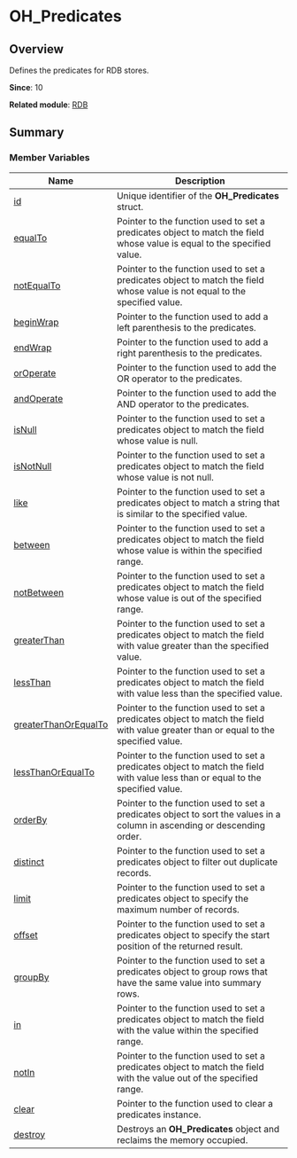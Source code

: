 # OH_Predicates


## Overview

Defines the predicates for RDB stores.

**Since**: 10

**Related module**: [RDB](_r_d_b.md)


## Summary


### Member Variables

| Name| Description|
| -------- | -------- |
| [id](_r_d_b.md#id-25) | Unique identifier of the **OH_Predicates** struct.|
| [equalTo](_r_d_b.md#equalto) | Pointer to the function used to set a predicates object to match the field whose value is equal to the specified value.|
| [notEqualTo](_r_d_b.md#notequalto) | Pointer to the function used to set a predicates object to match the field whose value is not equal to the specified value.|
| [beginWrap](_r_d_b.md#beginwrap) | Pointer to the function used to add a left parenthesis to the predicates.|
| [endWrap](_r_d_b.md#endwrap) | Pointer to the function used to add a right parenthesis to the predicates.|
| [orOperate](_r_d_b.md#oroperate) | Pointer to the function used to add the OR operator to the predicates.|
| [andOperate](_r_d_b.md#andoperate) | Pointer to the function used to add the AND operator to the predicates.|
| [isNull](_r_d_b.md#isnull-22) | Pointer to the function used to set a predicates object to match the field whose value is null.|
| [isNotNull](_r_d_b.md#isnotnull) | Pointer to the function used to set a predicates object to match the field whose value is not null.|
| [like](_r_d_b.md#like) | Pointer to the function used to set a predicates object to match a string that is similar to the specified value.|
| [between](_r_d_b.md#between) | Pointer to the function used to set a predicates object to match the field whose value is within the specified range.|
| [notBetween](_r_d_b.md#notbetween) | Pointer to the function used to set a predicates object to match the field whose value is out of the specified range.|
| [greaterThan](_r_d_b.md#greaterthan) | Pointer to the function used to set a predicates object to match the field with value greater than the specified value.|
| [lessThan](_r_d_b.md#lessthan) | Pointer to the function used to set a predicates object to match the field with value less than the specified value.|
| [greaterThanOrEqualTo](_r_d_b.md#greaterthanorequalto) | Pointer to the function used to set a predicates object to match the field with value greater than or equal to the specified value.|
| [lessThanOrEqualTo](_r_d_b.md#lessthanorequalto) | Pointer to the function used to set a predicates object to match the field with value less than or equal to the specified value.|
| [orderBy](_r_d_b.md#orderby) | Pointer to the function used to set a predicates object to sort the values in a column in ascending or descending order.|
| [distinct](_r_d_b.md#distinct) | Pointer to the function used to set a predicates object to filter out duplicate records.|
| [limit](_r_d_b.md#limit) | Pointer to the function used to set a predicates object to specify the maximum number of records.|
| [offset](_r_d_b.md#offset) | Pointer to the function used to set a predicates object to specify the start position of the returned result.|
| [groupBy](_r_d_b.md#groupby) | Pointer to the function used to set a predicates object to group rows that have the same value into summary rows.|
| [in](_r_d_b.md#in) | Pointer to the function used to set a predicates object to match the field with the value within the specified range.|
| [notIn](_r_d_b.md#notin) | Pointer to the function used to set a predicates object to match the field with the value out of the specified range.|
| [clear](_r_d_b.md#clear-12) | Pointer to the function used to clear a predicates instance.|
| [destroy](_r_d_b.md#destroy-24) | Destroys an **OH_Predicates** object and reclaims the memory occupied.|
